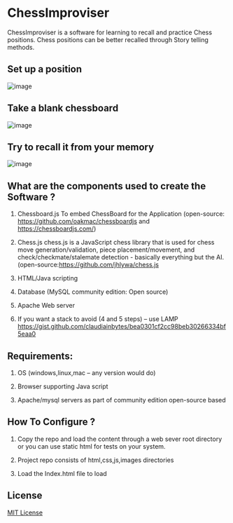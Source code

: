 # ChessImproviser
  ChessImproviser is a software for learning to recall and practice Chess positions. Chess positions can be better recalled through Story telling methods.

## Set up a position
![image](https://user-images.githubusercontent.com/49391202/166414187-c109974e-e167-422e-a269-33008da9be69.png)

## Take a blank chessboard
![image](https://user-images.githubusercontent.com/49391202/166415429-f6476f05-8e45-4def-b877-034e97f94d20.png)


## Try to recall it from your memory
![image](https://user-images.githubusercontent.com/49391202/166414817-7666e1d1-c27a-4e7a-802c-2d77873c708a.png)


## What are the components used to create the Software ?

1. Chessboard.js  To embed ChessBoard for the Application (open-source: https://github.com/oakmac/chessboardjs and https://chessboardjs.com/)

2. Chess.js chess.js is a JavaScript chess library that is used for chess move generation/validation, piece placement/movement, and check/checkmate/stalemate detection - basically everything but the AI.(open-source:https://github.com/jhlywa/chess.js

3. HTML/Java scripting

4. Database (MySQL community edition: Open source)

5. Apache Web server

6. If you want a stack to avoid (4 and 5 steps) – use LAMP https://gist.github.com/claudiainbytes/bea0301cf2cc98beb30266334bf5eaa0




## Requirements:

1. OS (windows,linux,mac – any version would do)

2. Browser supporting Java script

3. Apache/mysql servers as part of community edition open-source based



## How To Configure ?

1. Copy the repo and load the content through a web sever root directory or you can use static html for tests on your system.

2. Project repo consists of html,css,js,images directories

3. Load the Index.html file to load




## License

[MIT License](LICENSE.md)

[jQuery]:https://jquery.com/
[chessboardjs.com]:http://chessboardjs.com
[chess.js]:https://github.com/jhlywa/chess.js
[Example 5000]:http://chessboardjs.com/examples#5000
